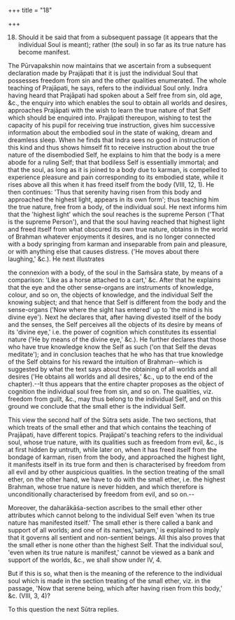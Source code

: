 +++
title = "18"

+++




18. Should it be said that from a subsequent passage (it appears that the individual Soul is meant); rather (the soul) in so far as its true nature has become manifest.

The Pūrvapakshin now maintains that we ascertain from a subsequent declaration made by Prajāpati that it is just the individual Soul that possesses freedom from sin and the other qualities enumerated. The whole teaching of Prajāpati, he says, refers to the individual Soul only. Indra having heard that Prajāpati had spoken about a Self free from sin, old age, &c., the enquiry into which enables the soul to obtain all worlds and desires, approaches Prajāpati with the wish to learn the true nature of that Self which should be enquired into. Prajāpati thereupon, wishing to test the capacity of his pupil for receiving true instruction, gives him successive information about the embodied soul in the state of waking, dream and dreamless sleep. When he finds that Indra sees no good in instruction of this kind and thus shows himself fit to receive instruction about the true nature of the disembodied Self, he explains to him that the body is a mere abode for a ruling Self; that that bodiless Self is essentially immortal; and that the soul, as long as it is joined to a body due to karman, is compelled to experience pleasure and pain corresponding to its embodied state, while it rises above all this when it has freed itself from the body (VIII, 12, 1). He then continues: 'Thus that serenity having risen from this body and approached the highest light, appears in its own form'; thus teaching him the true nature, free from a body, of the individual soul. He next informs him that the 'highest light' which the soul reaches is the supreme Person ('That is the supreme Person'), and that the soul having reached that highest light and freed itself from what obscured its own true nature, obtains in the world of Brahman whatever enjoyments it desires, and is no longer connected with a body springing from karman and inseparable from pain and pleasure, or with anything else that causes distress. ('He moves about there laughing,' &c.). He next illustrates

the connexion with a body, of the soul in the Saṁsāra state, by means of a comparison: 'Like as a horse attached to a cart,' &c. After that he explains that the eye and the other sense-organs are instruments of knowledge, colour, and so on, the objects of knowledge, and the individual Self the knowing subject; and that hence that Self is different from the body and the sense-organs ('Now where the sight has entered' up to 'the mind is his divine eye'). Next he declares that, after having divested itself of the body and the senses, the Self perceives all the objects of its desire by means of its 'divine eye,' i.e. the power of cognition which constitutes its essential nature ('He by means of the divine eye,' &c.). He further declares that those who have true knowledge know the Self as such ('on that Self the devas meditate'); and in conclusion teaches that he who has that true knowledge of the Self obtains for his reward the intuition of Brahman--which is suggested by what the text says about the obtaining of all worlds and all desires ('He obtains all worlds and all desires,' &c., up to the end of the chapter).--It thus appears that the entire chapter proposes as the object of cognition the individual soul free from sin, and so on. The qualities, viz. freedom from guilt, &c., may thus belong to the individual Self, and on this ground we conclude that the small ether is the individual Self.

This view the second half of the Sūtra sets aside. The two sections, that which treats of the small ether and that which contains the teaching of Prajāpati, have different topics. Prajāpati's teaching refers to the individual soul, whose true nature, with its qualities such as freedom from evil, &c., is at first hidden by untruth, while later on, when it has freed itself from the bondage of karman, risen from the body, and approached the highest light, it manifests itself in its true form and then is characterised by freedom from all evil and by other auspicious qualities. In the section treating of the small ether, on the other hand, we have to do with the small ether, i.e. the highest Brahman, whose true nature is never hidden, and which therefore is unconditionally characterised by freedom from evil, and so on.--

 Moreover, the daharākāśa-section ascribes to the small ether other attributes which cannot belong to the individual Self even 'when its true nature has manifested itself.' The small ether is there called a bank and support of all worlds; and one of its names,'satyam,' is explained to imply that it governs all sentient and non-sentient beings. All this also proves that the small ether is none other than the highest Self. That the individual soul, 'even when its true nature is manifest,' cannot be viewed as a bank and support of the worlds, &c., we shall show under IV, 4.

But if this is so, what then is the meaning of the reference to the individual soul which is made in the section treating of the small ether, viz. in the passage, 'Now that serene being, which after having risen from this body,' &c. (VIII, 3, 4)?

To this question the next Sūtra replies.

